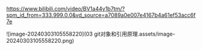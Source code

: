 https://www.bilibili.com/video/BV1a44y1b7tm/?spm_id_from=333.999.0.0&vd_source=a7089a0e007e4167b4a61ef53acc6f7e

![image-20240303105558220](03 git对象和引用原理.assets/image-20240303105558220.png)